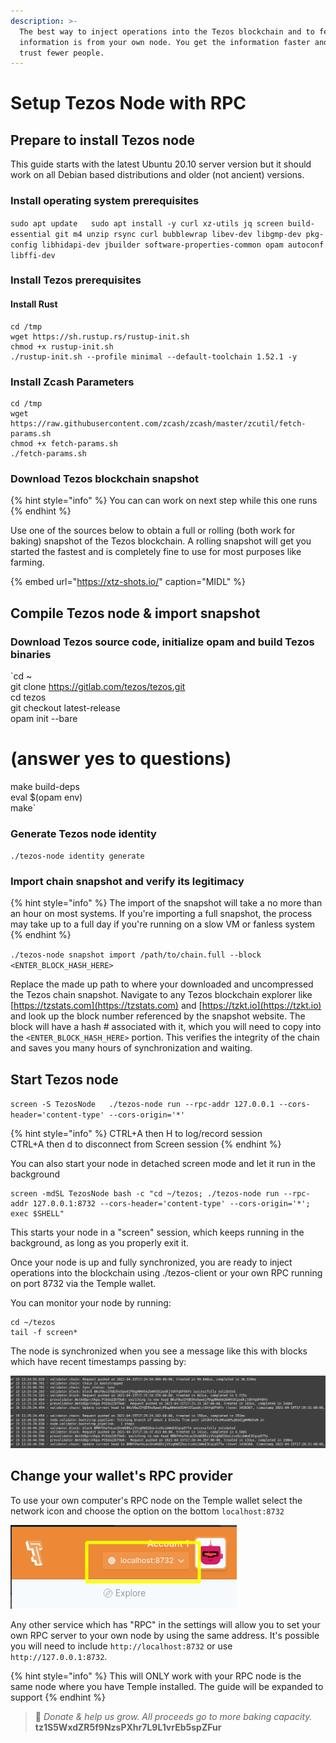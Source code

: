 ```yaml
---
description: >-
  The best way to inject operations into the Tezos blockchain and to fetch RPC
  information is from your own node. You get the information faster and you
  trust fewer people.
---
```


# Setup Tezos Node with RPC

## Prepare to install Tezos node

This guide starts with the latest Ubuntu 20.10 server version but it should work on all Debian based distributions and older \(not ancient\) versions.

### Install operating system prerequisites

`sudo apt update  
sudo apt install -y curl xz-utils jq screen build-essential git m4 unzip rsync curl bubblewrap libev-dev libgmp-dev pkg-config libhidapi-dev jbuilder software-properties-common opam autoconf libffi-dev`

### Install Tezos prerequisites

#### Install Rust

```text
cd /tmp
wget https://sh.rustup.rs/rustup-init.sh
chmod +x rustup-init.sh
./rustup-init.sh --profile minimal --default-toolchain 1.52.1 -y
```

### Install Zcash Parameters

```text
cd /tmp
wget https://raw.githubusercontent.com/zcash/zcash/master/zcutil/fetch-params.sh
chmod +x fetch-params.sh
./fetch-params.sh
```

### Download Tezos blockchain snapshot 

{% hint style="info" %}
You can can work on next step while this one runs
{% endhint %}

Use one of the sources below to obtain a full or rolling \(both work for baking\) snapshot of the Tezos blockchain. A rolling snapshot will get you started the fastest and is completely fine to use for most purposes like farming.

{% embed url="https://xtz-shots.io/" caption="MIDL" %}

## Compile Tezos node & import snapshot

### Download Tezos source code, initialize opam and build Tezos binaries

`cd ~  
git clone https://gitlab.com/tezos/tezos.git  
cd tezos  
git checkout latest-release  
opam init --bare  
# (answer yes to questions)  
make build-deps   
eval $(opam env)  
make`

### Generate Tezos node identity

`./tezos-node identity generate`

### Import chain snapshot and verify its legitimacy

{% hint style="info" %}
The import of the snapshot will take a no more than an hour on most systems.  If you're importing a full snapshot, the process may take up to a full day if you're running on a slow VM or fanless system
{% endhint %}

`./tezos-node snapshot import /path/to/chain.full --block <ENTER_BLOCK_HASH_HERE>`

Replace the made up path to where your downloaded and uncompressed the Tezos chain snapshot. Navigate to any Tezos blockchain explorer like [https://tzstats.com](https://tzstats.com) and [https://tzkt.io](https://tzkt.io) and look up the block number referenced by the snapshot website. The block will have a hash \# associated with it, which you will need to copy into the `<ENTER_BLOCK_HASH_HERE>` portion. This verifies the integrity of the chain and saves you many hours of synchronization and waiting.

## Start Tezos node

`screen -S TezosNode  
./tezos-node run --rpc-addr 127.0.0.1 --cors-header='content-type' --cors-origin='*'`

{% hint style="info" %}
CTRL+A then H to log/record session  
CTRL+A then d to disconnect from Screen session
{% endhint %}

You can also start your node in detached screen mode and let it run in the background

```text
screen -mdSL TezosNode bash -c "cd ~/tezos; ./tezos-node run --rpc-addr 127.0.0.1:8732 --cors-header='content-type' --cors-origin='*'; exec $SHELL"
```

This starts your node in a "screen" session, which keeps running in the background, as long as you properly exit it.

Once your node is up and fully synchronized, you are ready to inject operations into the blockchain using ./tezos-client or your own RPC running on port 8732 via the Temple wallet.

You can monitor your node by running:

```text
cd ~/tezos
tail -f screen*
```

The node is synchronized when you see a message like this with blocks which have recent timestamps passing by:

![Fully synchronized node](../.gitbook/assets/image%20%282%29.png)

## Change your wallet's RPC provider

To use your own computer's RPC node on the Temple wallet select the network icon and choose the option on the bottom `localhost:8732`

![localhost:8732](../.gitbook/assets/image%20%283%29.png)

Any other service which has "RPC" in the settings will allow you to set your own RPC server to your own node by using the same address.  It's possible you will need to include `http://localhost:8732` or use `http://127.0.0.1:8732`.

{% hint style="info" %}
This will ONLY work with your RPC node is the same node where you have Temple installed. The guide will be expanded to support 
{% endhint %}





> 🙏 _Donate & help us grow. All proceeds go to more baking capacity._  
>                                                        **tz1S5WxdZR5f9NzsPXhr7L9L1vrEb5spZFur**

